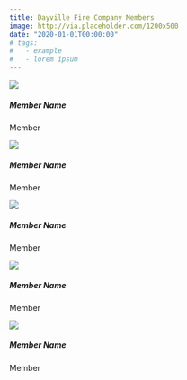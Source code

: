 ```yaml
---
title: Dayville Fire Company Members
image: http://via.placeholder.com/1200x500
date: "2020-01-01T00:00:00"
# tags:
#   - example
#   - lorem ipsum
---
```


<div class="d-flex flex-wrap justify-content-around my-4 text-center">
    <div>
        <img src="http://via.placeholder.com/300x300#thumbnail" />
        <h5>Member Name</h5>
        <p>Member</p>
    </div>
    <div>
        <img src="http://via.placeholder.com/300x300#thumbnail" />
        <h5>Member Name</h5>
        <p>Member</p>
    </div>
    <div>
        <img src="http://via.placeholder.com/300x300#thumbnail" />
        <h5>Member Name</h5>
        <p>Member</p>
    </div>
    <div>
        <img src="http://via.placeholder.com/300x300#thumbnail" />
        <h5>Member Name</h5>
        <p>Member</p>
    </div>
    <div>
        <img src="http://via.placeholder.com/300x300#thumbnail" />
        <h5>Member Name</h5>
        <p>Member</p>
    </div>
</div>